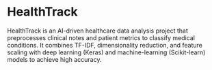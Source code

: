 # HealthTrack
HealthTrack is an AI-driven healthcare data analysis project that preprocesses clinical notes and patient metrics to classify medical conditions. It combines TF-IDF, dimensionality reduction, and feature scaling with deep learning (Keras) and machine-learning (Scikit-learn) models to achieve high accuracy.
